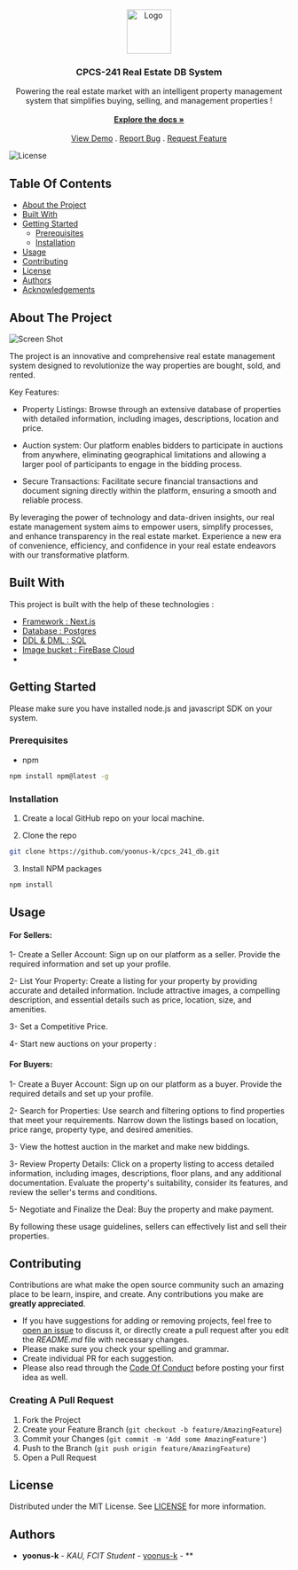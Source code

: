 
<br/>
<p align="center">
  <a href="https://github.com/yoonus-k/cpcs_241_db">
    <img src="images/logo.png" alt="Logo" width="80" height="80">
  </a>

  <h3 align="center">CPCS-241 Real Estate DB System</h3>

  <p align="center">
    Powering the real estate market with an intelligent property management system that simplifies buying, selling, and management properties !
    <br/>
    <br/>
    <a href="https://github.com/yoonus-k/cpcs_241_db"><strong>Explore the docs »</strong></a>
    <br/>
    <br/>
    <a href="https://github.com/yoonus-k/cpcs_241_db">View Demo</a>
    .
    <a href="https://github.com/yoonus-k/cpcs_241_db/issues">Report Bug</a>
    .
    <a href="https://github.com/yoonus-k/cpcs_241_db/issues">Request Feature</a>
  </p>
</p>

![License](https://img.shields.io/github/license/yoonus-k/cpcs_241_db) 

## Table Of Contents

* [About the Project](#about-the-project)
* [Built With](#built-with)
* [Getting Started](#getting-started)
  * [Prerequisites](#prerequisites)
  * [Installation](#installation)
* [Usage](#usage)
* [Contributing](#contributing)
* [License](#license)
* [Authors](#authors)
* [Acknowledgements](#acknowledgements)

## About The Project

![Screen Shot](images/screenshot.png)

The project is an innovative and comprehensive real estate management system designed to revolutionize the way properties are bought, sold, and rented. 

Key Features:

* Property Listings: Browse through an extensive database of properties with detailed information, including images, descriptions, location and price.

* Auction system: Our platform enables bidders to participate in auctions from anywhere, eliminating geographical limitations and allowing a larger pool of participants to engage in the bidding process.

* Secure Transactions: Facilitate secure financial transactions and document signing directly within the platform, ensuring a smooth and reliable process.

By leveraging the power of technology and data-driven insights, our real estate management system aims to empower users, simplify processes, and enhance transparency in the real estate market. Experience a new era of convenience, efficiency, and confidence in your real estate endeavors with our transformative platform.

## Built With

This project is built with the help of these technologies : 

* [Framework : Next.js]()
* [Database : Postgres]()
* [DDL & DML : SQL]()
* [Image bucket : FireBase Cloud]()
* []()

## Getting Started

Please make sure you have installed node.js and javascript SDK on your system.


### Prerequisites


* npm

```sh
npm install npm@latest -g
```

### Installation

1. Create a local GitHub repo on your local machine.

2. Clone the repo

```sh
git clone https://github.com/yoonus-k/cpcs_241_db.git
```

3. Install NPM packages

```sh
npm install
```


## Usage

<h4>For Sellers:</h4>

 1- Create a Seller Account: Sign up on our platform as a seller. Provide the required information and set up your profile.

2- List Your Property: Create a listing for your property by providing accurate and detailed information. Include attractive images, a compelling description, and essential details such as price, location, size, and amenities.

3- Set a Competitive Price.

4- Start new auctions on your property : 


<h4>For Buyers:</h4>
1- Create a Buyer Account: Sign up on our platform as a buyer. Provide the required details and set up your profile.

2- Search for Properties: Use search and filtering options to find properties that meet your requirements. Narrow down the listings based on location, price range, property type, and desired amenities.

3- View the hottest auction in the market and make new biddings.

3- Review Property Details: Click on a property listing to access detailed information, including images, descriptions, floor plans, and any additional documentation. Evaluate the property's suitability, consider its features, and review the seller's terms and conditions.

5- Negotiate and Finalize the Deal: Buy the property and make payment.


By following these usage guidelines, sellers can effectively list and sell their properties.

## Contributing

Contributions are what make the open source community such an amazing place to be learn, inspire, and create. Any contributions you make are **greatly appreciated**.
* If you have suggestions for adding or removing projects, feel free to [open an issue](https://github.com/yoonus-k/cpcs_241_db/issues/new) to discuss it, or directly create a pull request after you edit the *README.md* file with necessary changes.
* Please make sure you check your spelling and grammar.
* Create individual PR for each suggestion.
* Please also read through the [Code Of Conduct](https://github.com/yoonus-k/cpcs_241_db/blob/main/CODE_OF_CONDUCT.md) before posting your first idea as well.

### Creating A Pull Request

1. Fork the Project
2. Create your Feature Branch (`git checkout -b feature/AmazingFeature`)
3. Commit your Changes (`git commit -m 'Add some AmazingFeature'`)
4. Push to the Branch (`git push origin feature/AmazingFeature`)
5. Open a Pull Request

## License

Distributed under the MIT License. See [LICENSE](https://github.com/yoonus-k/cpcs_241_db/blob/main/LICENSE.md) for more information.

## Authors

* **yoonus-k** - *KAU, FCIT Student* - [yoonus-k](https://github.com/yoonus-k) - **

